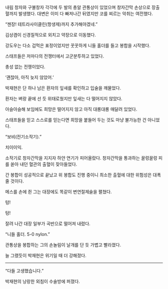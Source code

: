 내림 창자와 구불창자 각각에 두 발의 총알 관통상이 있었으며 창자간막 손상으로 장출혈까지 발생했다. 대변은 이미 다 빠져나간 뒤였지만 코를 찌르는 악취는 여전했다.

“젠장! 테트라사이클린(항생제)까지 추가해야겠네.”

김상겸이 신경질적으로 외치고 약장으로 이동했다.

강도우는 다소 겁먹은 표정이었지만 꿋꿋하게 니들 홀더를 들고 봉합을 시작했다.

스태프들은 저마다의 전쟁터에서 고군분투하고 있었다.

총성 없는 전쟁이었다.

‘괜찮아, 아직 늦지 않았어.’

박재현은 단 하나 남은 환자의 잎새를 확인하고 입술을 깨물었다.

환자는 벼랑 끝에 선 듯 위태로웠지만 잎새는 다 떨어지지 않았다.

아슬아슬해 보임에도 희망은 떨어지지 않고 아직 대롱대롱 매달려 있었다.

스태프들을 믿고 스스로를 믿는다면 희망을 붙들어 두는 것도 마냥 불가능한 건 아니었다.

“보비(전기소작기).”

치이이익.

소작기로 창자간막을 지지자 하얀 연기가 피어올랐다. 창자간막을 통과하는 꿀렁꿀렁 피를 쏟아 내던 혈관의 출혈이 잦아들었다.

간 봉합이 성공적으로 끝났고 위 봉합도 진행 중이니 최소한 출혈에 대한 위험성은 대폭 줄 것이다.

메스를 손에 쥔 그는 대장에도 똑같이 변연절제술을 펼쳤다.

텅!

텅!

잘려 나간 대장 일부가 곡반으로 떨어져 내렸다.

“니들 홀더. 5-0 nylon.”

관통상을 봉합하는 그의 손놀림이 날개를 단 듯 가볍고 빨라졌다.

늘 그랬듯이 박재현은 위기일 때 더 강해졌다.

* * *

“다들 고생했습니다.”

박재현의 낭랑한 외침이 수술방에 퍼졌다.